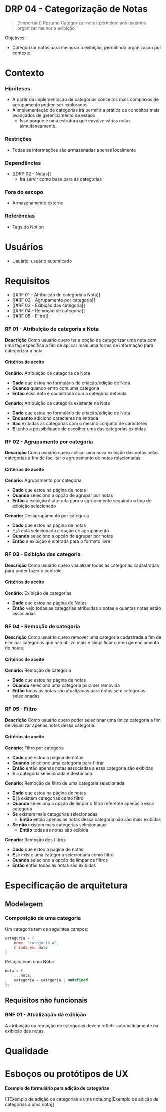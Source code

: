 # DRP 04 - Categorização de Notas

> [!important] Resumo
> Categorizar notas permitem aos usuários organizar melhor a exibição.


Objetivos:

- Categorizar notas para melhorar a exibição, permitindo organização por contexto.

# Contexto

### Hipóteses

- A partir da implementação de categorias conceitos mais complexos de agrupamento podem ser explorados
- A implementação de categorias irá permitir a prática de conceitos mais avançados de gerenciamento de estado.
	- Isso porque é uma estrutura que envolve várias notas simultaneamente.

### Restrições

- Todas as informações são armazenadas apenas localmente

### Dependências

- [[DRP 02 - Notas]]
	- Irá servir como base para as categorias

### Fora do escopo

- Armazenamento externo

### Referências

- Tags do Notion

# Usuários

- Usuário: usuário autenticado

# Requisitos

- [[#RF 01 - Atribuição de categoria a Nota]]
- [[#RF 02 - Agrupamento por categoria]]
- [[#RF 03 - Exibição das categoria]]
- [[#RF 04 - Remoção de categoria]]
- [[#RF 05 - Filtro]]

### RF 01 - Atribuição de categoria a Nota

__Descrição__
Como usuário quero ter a opção de categorizar uma nota com uma tag específica a fim de aplicar mais uma forma de informação para categorizar a nota.

#### Critérios de aceite

**Cenário:** Atribuição de categoria da Nota
- **Dado** que estou no formulário de criação/edição de Nota
- **Quando** quando entro com uma categoria
- **Então** essa nota é cadastrada com a categoria definida

**Cenário:** Atribuição de categoria existente na Nota
- **Dado** que estou no formulário de criação/edição de Nota
- **Enquanto** adiciono caracteres na entrada
- **São** exibidas as categorias com o mesmo conjunto de caracteres
- **E** tenho a possibilidade de escolher uma das categorias exibidas

### RF 02 - Agrupamento por categoria

__Descrição__
Como usuário quero aplicar uma nova exibição das notas pelas categorias a fim de facilitar o agrupamento de notas relacionadas

#### Critérios de aceite

**Cenário:** Agrupamento por categoria
- **Dado** que estou na página de notas
- **Quando** seleciono a opção de agrupar por notas
- **Então** a exibição é alterada para o agrupamento seguindo o tipo de exibição selecionado

**Cenário:** Desagrupamento por categoria
- **Dado** que estou na página de notas
- E já está selecionada a opção de agrupamento
- **Quando** seleciono a opção de agrupar por notas
- **Então** a exibição é alterada para o formato livre

### RF 03 - Exibição das categoria

__Descrição__
Como usuário quero visualizar todas as categorias cadastradas para poder fazer o controle.

#### Critérios de aceite

**Cenário:** Exibição de categorias
- **Dado** que estou na página de Notas
- **Então** vejo todas as categorias atribuídas a notas e quantas notas estão associadas

### RF 04 - Remoção de categoria

__Descrição__
Como usuário quero remover uma categoria cadastrada a fim de eliminar categorias que não utilizo mais e simplificar o meu gerenciamento de notas.

#### Critérios de aceite

**Cenário:** Remoção de categoria
- **Dado** que estou na página de notas
- **Quando** seleciono uma categoria para ser removida
- **Então** todas as notas são atualizadas para notas sem categorias selecionadas


### RF 05 - Filtro

__Descrição__
Como usuário quero poder selecionar uma única categoria a fim de visualizar apenas notas dessa categoria.

#### Critérios de aceite

**Cenário:** Filtro por categoria
- **Dado** que estou a página de notas
- **Quando** seleciono uma categoria para filtrar
- **Então** então apenas notas associadas a essa categoria são exibidas
- **E** a categoria selecionada é destacada

**Cenário:** Remoção de filtro de uma categoria selecionada
- **Dado** que estou na página de notas
- **E** já existem categorias como filtro
- **Quando** seleciona a opção de limpar o filtro referente apenas a essa categoria
- **Se** existem mais categorias selecionadas
	- **Então** então apenas as notas dessa categoria não são mais exibidas
- **Se não** existem mais categorias selecionadas
	- **Então** todas as notas são exibida

**Cenário:** Remoção dos filtros
- **Dado** que estou a página de notas
- **E** já existe uma categoria selecionada como filtro
- **Quando** seleciono a opção de limpar os filtros
- **Então** então todas as notas são exibidas

# Especificação de arquitetura

## Modelagem

### Composição de uma categoria

Um categoria tem os seguintes campos:

```js
categoria = {
	nome: "categoria A",
	criada_em: date
}
```

Relação com uma Nota:

```js
nota = {
	...nota,
	categoria = categoria | undefined
};
```

## Requisitos não funcionais

### RNF 01 - Atualização da exibição

A atribuição ou remoção de categorias devem refletir automaticamente na exibição das notas.

# Qualidade



# Esboços ou protótipos de UX

#### Exemplo de formulário para adição de categorias

![[Exemplo de adição de categorias a uma nota.png|Exemplo de adição de categorias a uma nota]]